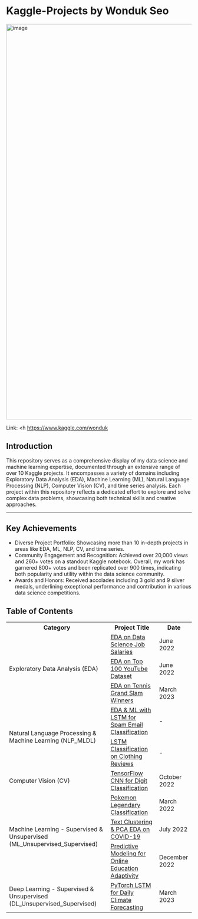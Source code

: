 # Kaggle-Projects by Wonduk Seo

<img width="1074" alt="image" src="https://github.com/MarsSeo/My-Kaggle-Projects-with-code/assets/103374757/dfdc4473-09b6-45ad-8189-b7c86a4c4bf5">

Link: <h https://www.kaggle.com/wonduk
## Introduction

This repository serves as a comprehensive display of my data science and machine learning expertise, documented through an extensive range of over 10 Kaggle projects. It encompasses a variety of domains including Exploratory Data Analysis (EDA), Machine Learning (ML), Natural Language Processing (NLP), Computer Vision (CV), and time series analysis. Each project within this repository reflects a dedicated effort to explore and solve complex data problems, showcasing both technical skills and creative approaches.

---

## Key Achievements

* Diverse Project Portfolio: Showcasing more than 10 in-depth projects in areas like EDA, ML, NLP, CV, and time series.
* Community Engagement and Recognition: Achieved over 20,000 views and 260+ votes on a standout Kaggle notebook. Overall, my work has garnered 800+ votes and been replicated over 900 times, indicating both popularity and utility within the data science community.
* Awards and Honors: Received accolades including 3 gold and 9 silver medals, underlining exceptional performance and contribution in various data science competitions.

## Table of Contents

<table>
    <tr>
        <th>Category</th>
        <th>Project Title</th>
        <th>Date</th>
    </tr>
    <tr>
        <td rowspan="3">Exploratory Data Analysis (EDA)</td>
        <td><a href="https://www.kaggle.com/code/wonduk/eda-on-data-science-job-salaries">EDA on Data Science Job Salaries</a></td>
        <td>June 2022</td>
    </tr>
    <tr>
        <td><a href="https://www.kaggle.com/code/wonduk/eda-on-top100-youtube-channel-dataset">EDA on Top 100 YouTube Dataset</a></td>
        <td>June 2022</td>
    </tr>
    <tr>
        <td><a href="https://www.kaggle.com/code/wonduk/eda-on-tennis-grand-slam-winners">EDA on Tennis Grand Slam Winners</a></td>
        <td>March 2023</td>
    </tr>
    <tr>
        <td rowspan="2">Natural Language Processing & Machine Learning (NLP_MLDL)</td>
        <td><a href="https://www.kaggle.com/code/wonduk/eda-ml-lstm-classification-on-spam-email">EDA & ML with LSTM for Spam Email Classification</a></td>
        <td>-</td>
    </tr>
    <tr>
        <td><a href="https://www.kaggle.com/code/wonduk/eda-lstm-classification-on-clothing-reviews">LSTM Classification on Clothing Reviews</a></td>
        <td>-</td>
    </tr>
    <tr>
        <td>Computer Vision (CV)</td>
        <td><a href="https://www.kaggle.com/code/wonduk/explained-tensorflow-cnn-digit-classification">TensorFlow CNN for Digit Classification</a></td>
        <td>October 2022</td>
    </tr>
    <tr>
        <td rowspan="3">Machine Learning - Supervised & Unsupervised (ML_Unsupervised_Supervised)</td>
        <td><a href="https://www.kaggle.com/code/wonduk/analysis-on-pokemon-dataset-is-or-not-legendary">Pokemon Legendary Classification</a></td>
        <td>March 2022</td>
    </tr>
    <tr>
        <td><a href="https://www.kaggle.com/code/wonduk/text-clustering-pca-eda-on-covid19-dataset">Text Clustering & PCA EDA on COVID-19</a></td>
        <td>July 2022</td>
    </tr>
    <tr>
        <td><a href="https://www.kaggle.com/code/wonduk/predict-eda-on-adaptivity-in-online-education">Predictive Modeling for Online Education Adaptivity</a></td>
        <td>December 2022</td>
    </tr>
    <tr>
        <td>Deep Learning - Supervised & Unsupervised (DL_Unsupervised_Supervised)</td>
        <td><a href="https://www.kaggle.com/code/wonduk/pytorch-lstm-daily-climate-forecasting">PyTorch LSTM for Daily Climate Forecasting</a></td>
        <td>March 2023</td>
    </tr>
</table>

